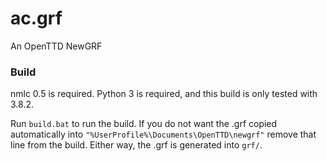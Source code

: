 # ac.grf

An OpenTTD NewGRF

### Build

nmlc 0.5 is required.
Python 3 is required, and this build is only tested with 3.8.2.

Run `build.bat` to run the build.
If you do not want the .grf copied automatically into `"%UserProfile%\Documents\OpenTTD\newgrf"` remove that line from the build. Either way, the .grf is generated into `grf/`.
